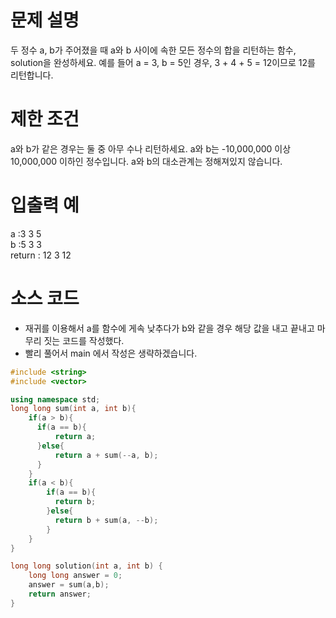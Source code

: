 # 문제 설명
두 정수 a, b가 주어졌을 때 a와 b 사이에 속한 모든 정수의 합을 리턴하는 함수, solution을 완성하세요.
예를 들어 a = 3, b = 5인 경우, 3 + 4 + 5 = 12이므로 12를 리턴합니다.

# 제한 조건
a와 b가 같은 경우는 둘 중 아무 수나 리턴하세요.
a와 b는 -10,000,000 이상 10,000,000 이하인 정수입니다.
a와 b의 대소관계는 정해져있지 않습니다.

# 입출력 예
a	:3 3 5  
b :5 3 3  
return : 12 3 12  

# 소스 코드 
- 재귀를 이용해서 a를 함수에 게속 낮추다가 b와 같을 경우 해당 값을 내고 끝내고 마무리 짓는 코드를 작성했다.
- 빨리 풀어서 main 에서 작성은 생략하겠습니다.
```c++
#include <string>
#include <vector>

using namespace std;
long long sum(int a, int b){
    if(a > b){
      if(a == b){
          return a;
      }else{
          return a + sum(--a, b);
      }
    }
    if(a < b){
        if(a == b){
          return b;
        }else{
          return b + sum(a, --b);
        }
    }
}

long long solution(int a, int b) {
    long long answer = 0;
    answer = sum(a,b);
    return answer;
}
```
